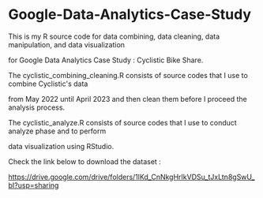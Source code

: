 # Google-Data-Analytics-Case-Study

This is my R source code for data combining, data cleaning, data manipulation, and data visualization

for Google Data Analytics Case Study : Cyclistic Bike Share.


The cyclistic_combining_cleaning.R consists of source codes that I use to combine Cyclistic's data 

from May 2022 until April 2023 and then clean them before I proceed the analysis process.


The cyclistic_analyze.R consists of source codes that I use to conduct analyze phase and to perform

data visualization using RStudio.


Check the link below to download the dataset :

https://drive.google.com/drive/folders/1lKd_CnNkgHrIkVDSu_tJxLtn8gSwU_bI?usp=sharing
